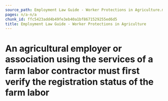 ```yaml
---
source_path: Employment Law Guide - Worker Protections in Agriculture.md
pages: n/a-n/a
chunk_id: ffc5423add4b49fe3eb40a1bf8671529255ed6d5
title: Employment Law Guide - Worker Protections in Agriculture
---
```

# An agricultural employer or association using the services of a farm labor contractor must ﬁrst verify the registration status of the farm labor
